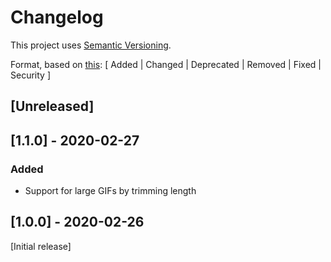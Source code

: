 
# Changelog
This project uses [Semantic Versioning](https://semver.org/).

Format, based on [this](https://keepachangelog.com/en/1.0.0/):
[ Added | Changed | Deprecated | Removed | Fixed | Security ]

## [Unreleased]

## [1.1.0] - 2020-02-27
### Added
- Support for large GIFs by trimming length

## [1.0.0] - 2020-02-26
[Initial release]

